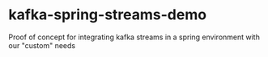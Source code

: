 # kafka-spring-streams-demo
Proof of concept for integrating kafka streams in a spring environment with our "custom" needs
